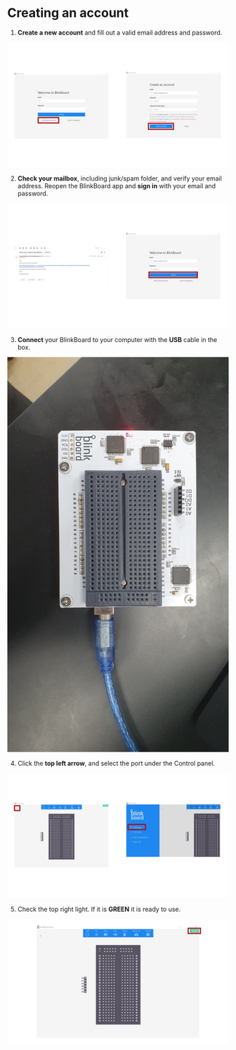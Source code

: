 # Creating an account

1. **Create a new account** and fill out a valid email address and password.

![](../.gitbook/assets/3.jpeg)

2. **Check your mailbox**, including junk/spam folder, and verify your email address. Reopen the BlinkBoard app and **sign in** with your email and password.

![](../.gitbook/assets/4.jpeg)

3. **Connect** your BlinkBoard to your computer with the **USB** cable in the box.

![](../.gitbook/assets/5.jpeg)

4. Click the **top left arrow**, and select the port under the Control panel.

![](../.gitbook/assets/6.jpeg)

5. Check the top right light. If it is **GREEN** it is ready to use.

![](../.gitbook/assets/7.jpeg)



